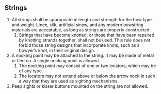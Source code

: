 ## Strings
1.  All strings shall be appropriate in length and strength for the bow type and weight. Linen, silk, artificial sinew, and any modern bowstring materials are acceptable, as long as strings are properly constructed.
    1.  Strings that have become knotted, or those that have been repaired by knotting strands together, shall not be used. This rule does not forbid those string designs that incorporate knots, such as a bowyer’s knot, in their original design.
2.  A nocking point may be attached to the string. It may be made of metal or tied on. A single nocking point is allowed.
    1.  The nocking point may consist of one or two locators, which may be of any type.
    2. The locators may not extend above or below the arrow nock in such a way that they are used as sighting mechanisms.
3.  Peep sights or kisser buttons mounted on the string are not allowed.

